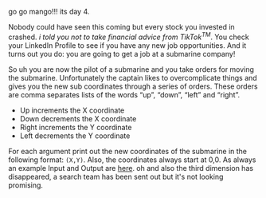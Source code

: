 go go mango!!! its day 4.

Nobody could have seen this coming but every stock you invested in crashed.
_i told you not to take financial advice from TikTok<sup>TM</sup>_.
You check your LinkedIn Profile to see if you have any new job opportunities.
And it turns out you do: you are going to get a job at a submarine company!

So uh you are now the pilot of a submarine and you take orders for moving the submarine.
Unfortunately the captain likes to overcomplicate things and gives you the new sub coordinates through a series of orders.
These orders are comma separates lists of the words “up”, “down”, “left” and “right”.

- Up increments the X coordinate
- Down decrements the X coordinate
- Right increments the Y coordinate
- Left decrements the Y coordinate

For each argument print out the new coordinates of the submarine in the following format: `(X,Y)`.
Also, the coordinates always start at 0,0.
As always an example Input and Output are [here](https://paste.connorcode.com/b/84c882d7-e96a-4d06-9a04-5d96b67f2644).
oh and also the third dimension has disappeared, a search team has been sent out but it's not looking promising.
